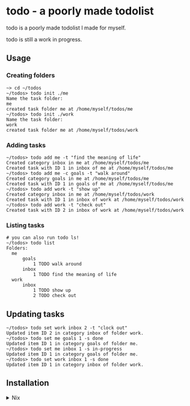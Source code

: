 # todo - a poorly made todolist
todo is a poorly made todolist I made for myself.

todo is still a work in progress.

## Usage
### Creating folders
```
~> cd ~/todos
~/todos> todo init ./me
Name the task folder:
me
created task folder me at /home/myself/todos/me
~/todos> todo init ./work
Name the task folder:
work
created task folder me at /home/myself/todos/work
```

### Adding tasks
```
~/todos> todo add me -t "find the meaning of life"
Created category inbox in me at /home/myself/todos/me
Created task with ID 1 in inbox of me at /home/myself/todos/me
~/todos> todo add me -c goals -t "walk around"
Created category goals in me at /home/myself/todos/me
Created task with ID 1 in goals of me at /home/myself/todos/me
~/todos> todo add work -t "show up"
Created category inbox in me at /home/myself/todos/work
Created task with ID 1 in inbox of work at /home/myself/todos/work
~/todos> todo add work -t "check out"
Created task with ID 2 in inbox of work at /home/myself/todos/work
```

### Listing tasks
```
# you can also run todo ls!
~/todos> todo list 
Folders:
  me
      goals
          1 TODO walk around
      inbox
          1 TODO find the meaning of life
  work
      inbox
          1 TODO show up
          2 TODO check out
```

## Updating tasks
```
~/todos> todo set work inbox 2 -t "clock out"
Updated item ID 2 in category inbox of folder work.
~/todos> todo set me goals 1 -s done
Updated item ID 1 in category goals of folder me.
~/todos> todo set me inbox 1 -s in-progress
Updated item ID 1 in category goals of folder me.
~/todos> todo set work inbox 1 -s done
Updated item ID 1 in category inbox of folder work.
```

## Installation
<details>
<summary>Nix</summary>
TODO
</details>
